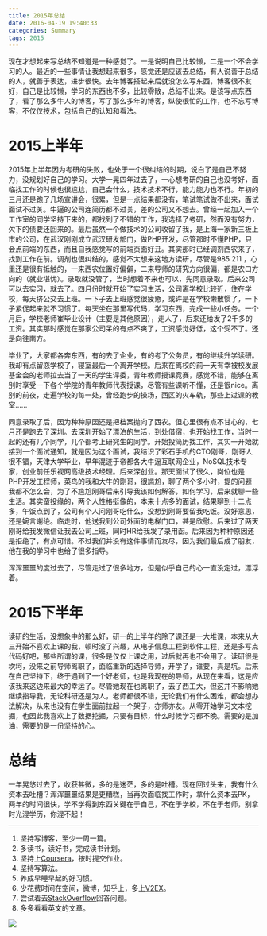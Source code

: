 ```yaml
---
title: 2015年总结
date: 2016-04-19 19:40:33
categories: Summary
tags: 2015
---
```

现在才想起来写总结不知道是一种感觉了。一是说明自己比较懒，二是一个不会学习的人。最近的一些事情让我想起来很多，感觉还是应该去总结，有人说善于总结的人，就善于表达，进步很快。去年博客搭起来后就没怎么写东西，博客很不友好，自己是比较懒，学习的东西也不多，比较零散，总结不出来。是该写点东西了，看了那么多牛人的博客，写了那么多年的博客，纵使很忙的工作，也不忘写博客，不仅仅技术，包括自己的认知和看法。
# 2015上半年
2015年上半年因为考研的失败，也处于一个很纠结的时期，说白了是自己不努力，没规划好自己的学习。大学一晃四年过去了，一心想考研的自己也没考好，面临找工作的时候也很尴尬，自己会什么，技术技术不行，能力能力也不行。年初的三月还是跑了几场宣讲会，很累，但是一点结果都没有，笔试笔试做不出来，面试面试不过关。牛逼的公司连简历都不过关，差的公司又不想去。曾经一起加入一个工作室的同学坚持下来的，都找到了不错的工作，我选择了考研，然而没有努力，欠下的债要还回来的。最后虽然一个做技术的公司收留了我，是上海一家新三板上市的公司，在武汉刚刚成立武汉研发部门，做PHP开发，尽管那时不懂PHP，只会点前端的东西，而且自我感觉写的前端页面好丑。其实那时已经调剂西农来了，找到工作在前。调剂也很纠结的，感觉不太想来这地方读研，尽管是985 211 ，心里还是很有抵触的，一来西农位置好偏僻，二来导师的研究方向很偏，都是农口方向的（就业堪忧）。录取就没管了，当时想着不来也可以，先同意录取。后来公司可以去实习，就去了。四月份时就开始了实习生活，公司离学校比较近，住在学校，每天挤公交去上班。一下子去上班感觉很疲惫，或许是在学校懒散惯了，一下子紧促起来就不习惯了。每天坐在那里写代码，学习东西，完成一些小任务。一个月后，学校老师崔毕业设计（主要是其他原因），走人了，后来还给发了2千多的工资。其实那时感觉在那家公司呆的有点不爽了，工资感觉好低，这个受不了。还是向往南方。

毕业了，大家都各奔东西，有的去了企业，有的考了公务员，有的继续升学读研。我却有点留恋学校了，寝室最后一个离开学校。后来在离校的前一天有幸被校发展基金会的老师拉去当了一天的学生评委，青年教师授课竞赛，感觉不错，能够在离别时享受一下各个学院的青年教师代表授课，尽管有些课听不懂，还是很nice。离别的前夜，走遍学校的每一处，曾经跑步的操场，西区的火车轨，那些上过课的教室……

同意录取了后，因为种种原因还是把档案抛向了西农。但心里很有点不甘心的，七月还是跑去了深圳。去深圳开始了漂泊的生活，到处借宿，也开始找工作，当时一起的还有几个同学，几个都考上研究生的同学。开始投简历找工作，其实一开始就接到一个面试通知，就是因为这个面试，我结识了彩石手机的CTO刚哥，刚哥人很不错，天津大学毕业，早年混迹于帝都各大牛逼互联网企业，NoSQL技术专家，创业前任乐视网高级技术经理。后来深创业。那天面试了很久，岗位也是PHP开发工程师，菜鸟的我和大牛的刚哥，很尴尬，聊了两个多小时，提的问题我都不怎么会，为了不尴尬刚哥后来引导我该如何解答，如何学习，后来就聊一些生活。其实蛮投缘的，两个人性格挺像的，本来十点多的面试，结果聊到十二点多，午饭点到了，公司有个人问刚哥吃什么，没想到刚哥要留我吃饭。没好意思，还是婉言谢绝。临走时，他送我到公司外面的电梯门口，甚是欣慰。后来过了两天刚哥给我发微信让我去公司上班，同时HR给我发了录用函。后来因为种种原因还是拒绝了，有点可惜。不过我们并没有这件事情而友尽，因为我们最后成了朋友，他在我的学习中也给了很多指导。

浑浑噩噩的度过去了，尽管走过了很多地方，但是似乎自己的心一直没定过，漂浮着。

# 2015下半年
读研的生活，没想象中的那么好，研一的上半年的除了课还是一大堆课，本来从大三开始不喜欢上课的我，顿时没了兴趣，从电子信息工程到软件工程，还是多写点代码好吧，那些所谓的课，很多是仅仅上课之用，过后就再也不会用了。读研很是坎坷，没来之前导师离职了，面临重新的选择导师，开学了，谁要，真是坑。后来在自己坚持下，终于遇到了一个好老师，也是我现在的导师，从现在来看，这是应该我来这边来最大的幸运了。尽管她现在也离职了，去了西工大，但这并不影响她继续指导我，无论科研还是为人，老师都很不错，无论我们有什么困难，都会想办法解决，从来也没有在学生面前拉起一个架子，亦师亦友。从零开始学习文本挖掘，也因此我喜欢上了数据挖掘，只要有目标，什么时候学习都不晚。需要的是加油，需要的是一份坚持的心。

# 总结
一年晃悠过去了，收获甚微，多的是迷茫，多的是吐槽。现在回过头来，我有什么资本去吐槽？浑浑噩噩结果是更糟糕，当再次面临找工作时，拿什么资本去PK，两年的时间很快，学不学得到东西关键在于自己，不在于学校，不在于老师，别拿时光混学历，你混不起！

----------

1. 坚持写博客，至少一周一篇。
2. 多读书，读好书，完成读书计划。
3. 坚持上[Coursera](https://www.coursera.org)，按时提交作业。
4. 坚持写算法。
5. 养成早睡早起的好习惯。
6. 少花费时间在空间，微博，知乎上，多上[V2EX](https://www.v2ex.com/)。
7. 尝试着去[StackOverflow](http://stackoverflow.com/)回答问题。
8. 多多看看英文的文章。


<img src="http://minenet.me/image/qingchunbuhui.jpeg" class="img-center"/>




